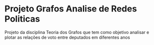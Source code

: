 # Projeto Grafos Analise de Redes Politicas
Projeto da disciplina Teoria dos Grafos que tem como objetivo analisar e plotar as relações de voto entre deputados em diferentes anos
